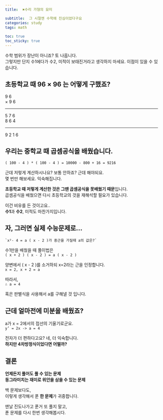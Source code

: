 ```yaml
---
title:  ✖️수리 가형의 묘미

subtitle:  그 시절엔 수학에 진심이었다구요
categories: study 
tags: math
 
toc: true
toc_sticky: true
---
```


  
수학 범위가 장난이 아니죠? 토 나옵니다.  
그렇지만 단지 수1에다가 수2, 미적이 보태진거라고 생각하지 마세요. 이점이 있을 수 있습니다.  
   
## 초등학교 때 96 × 96 는 어떻게 구했죠?  
  
   9 6  
× 9 6  
- - - -  
   5 7 6  
8 6 4  
- - - -  
9 2 1 6  
   
  
## 우리는 중학교 때 곱셈공식을 배웠습니다.  
`( 100 - 4 ) * ( 100 - 4 ) = 10000 - 800 + 16 = 9216`  
   
근데 저렇게 계산하시나요? 보통 안하죠? 근데 해야되요.  
몇 번만 해보세요. 익숙해집니다.  
   
**초등학교 때 저렇게 계산한 것은 그땐 곱셈공식을 못배웠기 때문**입니다.  
곱셈공식을 배웠으면 다시 초등학교의 것을 재해석할 필요가 있습니다.  
   
이건 비유를 든 것이고요..  
**수1**과 **수2**, 미적도 마찬가지입니다.  
  
  
## 자, 그러면 실제 수능문제로…  
```  
`x²- 4 = a ( x - 2 )가 중근을 가질때 a의 값은?`  
```  
   
수1만을 배웠을 때 풀이법은  
`( x + 2 ) ( x - 2 ) = a ( x - 2 )`  
  
양변에서 ( x - 2 )를 소거하되 x=2라는 근을 인정합니다.  
`x = 2, x + 2 = a`  
  
따라서,  
`∴ a = 4`  
  
혹은 판별식을 사용해서 a를 구해낼 것 입니다.   
  
  
## 근데 얼마전에 미분을 배웠죠?  
a가 x = 2에서의 접선의 기울기로군요.  
`y’ = 2x -> a = 4`  
   
전자가 더 편하다고요? 네, 더 익숙합니다.  
**하지만 4차방정식이었다면 어떨까?**  
   
  
## 결론  
**언제든지 풀어도 풀 수 있는 문제**  
**동그라미치는 재미로 위안을 삼을 수 있는 문제**  
  
백 문제보다도,  
이렇게 생각해서 푼 **한 문제**가 귀중합니다.  
   
맨날 진도나가고 푼거 또 풀지 말고,  
푼 문제를 다시 한번 생각해봅시다.  
